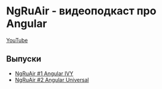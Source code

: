 # NgRuAir - видеоподкаст про Angular

[YouTube](https://www.youtube.com/channel/UCUIac80KeiumU29aOm-K3VQ)

## Выпуски

- [NgRuAir #1 Angular IVY](https://www.youtube.com/watch?v=O5zM5sWptTw)
- [NgRuAir #2 Angular Universal](https://www.youtube.com/watch?v=6aYQxRgw8Sk)
